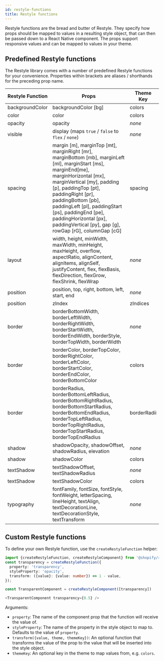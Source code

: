 ```yaml
---
id: restyle-functions
title: Restyle functions
---
```


Restyle functions are the bread and butter of Restyle. They specify how props should be mapped to values in a resulting style object, that can then be passed down to a React Native component. The props support responsive values and can be mapped to values in your theme.

## Predefined Restyle functions

The Restyle library comes with a number of predefined Restyle functions for your convenience. Properties within brackets are aliases / shorthands for the preceding prop name.

| Restyle Function | Props                                                                                                                                                                                                                                                                                                                                                                        | Theme Key   |
| ---------------- | ---------------------------------------------------------------------------------------------------------------------------------------------------------------------------------------------------------------------------------------------------------------------------------------------------------------------------------------------------------------------------- | ----------- |
| backgroundColor  | backgroundColor [bg]                                                                                                                                                                                                                                                                                                                                                         | colors      |
| color            | color                                                                                                                                                                                                                                                                                                                                                                        | colors      |
| opacity          | opacity                                                                                                                                                                                                                                                                                                                                                                      | _none_      |
| visible          | display (maps `true` / `false` to `flex` / `none`)                                                                                                                                                                                                                                                                                                                           | _none_      |
| spacing          | margin [m], marginTop [mt], marginRight [mr], marginBottom [mb], marginLeft [ml], marginStart [ms], marginEnd[me], marginHorizontal [mx], marginVertical [my], padding [p], paddingTop [pt], paddingRight [pr], paddingBottom [pb], paddingLeft [pl], paddingStart [ps], paddingEnd [pe], paddingHorizontal [px], paddingVertical [py], gap [g], rowGap [rG], columnGap [cG] | spacing     |
| layout           | width, height, minWidth, maxWidth, minHeight, maxHeight, overflow, aspectRatio, alignContent, alignItems, alignSelf, justifyContent, flex, flexBasis, flexDirection, flexGrow, flexShrink, flexWrap                                                                                                                                                                          | _none_      |
| position         | position, top, right, bottom, left, start, end                                                                                                                                                                                                                                                                                                                               | _none_      |
| position         | zIndex                                                                                                                                                                                                                                                                                                                                                                       | zIndices    |
| border           | borderBottomWidth, borderLeftWidth, borderRightWidth, borderStartWidth, borderEndWidth, borderStyle, borderTopWidth, borderWidth                                                                                                                                                                                                                                             | _none_      |
| border           | borderColor, borderTopColor, borderRightColor, borderLeftColor, borderStartColor, borderEndColor, borderBottomColor                                                                                                                                                                                                                                                          | colors      |
| border           | borderRadius, borderBottomLeftRadius, borderBottomRightRadius, borderBottomStartRadius, borderBottomEndRadius, borderTopLeftRadius, borderTopRightRadius, borderTopStartRadius, borderTopEndRadius                                                                                                                                                                           | borderRadii |
| shadow           | shadowOpacity, shadowOffset, shadowRadius, elevation                                                                                                                                                                                                                                                                                                                         | _none_      |
| shadow           | shadowColor                                                                                                                                                                                                                                                                                                                                                                  | colors      |
| textShadow       | textShadowOffset, textShadowRadius                                                                                                                                                                                                                                                                                                                                           | _none_      |
| textShadow       | textShadowColor                                                                                                                                                                                                                                                                                                                                                              | colors      |
| typography       | fontFamily, fontSize, fontStyle, fontWeight, letterSpacing, lineHeight, textAlign, textDecorationLine, textDecorationStyle, textTransform                                                                                                                                                                                                                                    | _none_      |

## Custom Restyle functions

To define your own Restyle function, use the `createRestyleFunction` helper:

```ts
import {createRestyleFunction, createRestyleComponent} from '@shopify/restyle'
const transparency = createRestyleFunction({
  property: 'transparency',
  styleProperty: 'opacity',
  transform: ({value}: {value: number}) => 1 - value,
});

const TransparentComponent = createRestyleComponent([transparency])

<TransparentComponent transparency={0.5} />
```

Arguments:

- `property`: The name of the component prop that the function will receive the value of.
- `styleProperty`: The name of the property in the style object to map to. Defaults to the value of `property`.
- `transform({value, theme, themeKey})`: An optional function that transforms the value of the prop to the value that will be inserted into the style object.
- `themeKey`: An optional key in the theme to map values from, e.g. `colors`.
